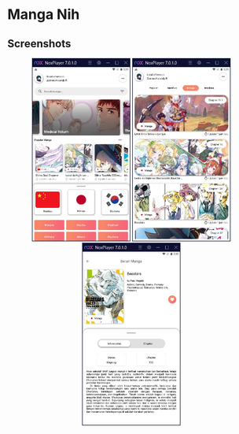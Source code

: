 # Manga Nih

## Screenshots

<p align="center">
    <img style="width: 200px" src="screenshots/1.jpg" />
    <img style="width: 200px" src="screenshots/2.jpg" />
    <img style="width: 200px" src="screenshots/3.jpg" />
</p>
